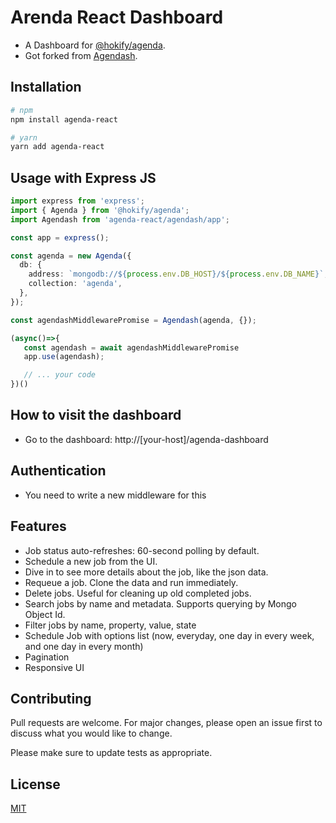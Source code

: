 # Arenda React Dashboard

- A Dashboard for [@hokify/agenda](https://github.com/hokify/agenda).
- Got forked from [Agendash](https://github.com/agenda/agendash).

## Installation

```bash
# npm
npm install agenda-react

# yarn
yarn add agenda-react
```

## Usage with Express JS

```typescript
import express from 'express';
import { Agenda } from '@hokify/agenda';
import Agendash from 'agenda-react/agendash/app';

const app = express();

const agenda = new Agenda({
  db: {
    address: `mongodb://${process.env.DB_HOST}/${process.env.DB_NAME}`,
    collection: 'agenda',
  },
});

const agendashMiddlewarePromise = Agendash(agenda, {});

(async()=>{
   const agendash = await agendashMiddlewarePromise
   app.use(agendash);

   // ... your code
})()
```

## How to visit the dashboard
- Go to the dashboard: http://[your-host]/agenda-dashboard

## Authentication
- You need to write a new middleware for this

## Features
- Job status auto-refreshes: 60-second polling by default.
- Schedule a new job from the UI.
- Dive in to see more details about the job, like the json data.
- Requeue a job. Clone the data and run immediately.
- Delete jobs. Useful for cleaning up old completed jobs.
- Search jobs by name and metadata. Supports querying by Mongo Object Id.
- Filter jobs by name, property, value, state
- Schedule Job with options list (now, everyday, one day in every week, and one day in every month)
- Pagination
- Responsive UI

## Contributing

Pull requests are welcome. For major changes, please open an issue first
to discuss what you would like to change.

Please make sure to update tests as appropriate.

## License

[MIT](https://github.com/hoang-minh-ekn/agendash/blob/master/LICENSE)